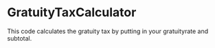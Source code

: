 # GratuityTaxCalculator
This code calculates the gratuity tax by putting in your gratuityrate and subtotal.
